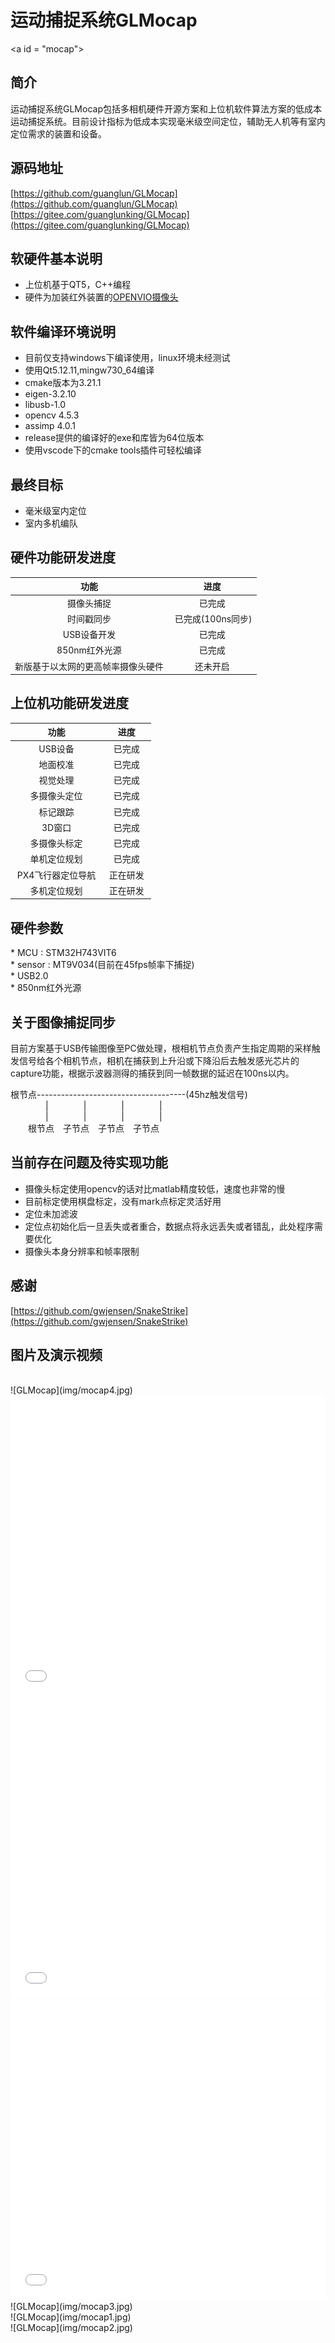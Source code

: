 # 运动捕捉系统GLMocap

<a id = "mocap"></a>

## 简介

运动捕捉系统GLMocap包括多相机硬件开源方案和上位机软件算法方案的低成本运动捕捉系统。目前设计指标为低成本实现毫米级空间定位，辅助无人机等有室内定位需求的装置和设备。  

## 源码地址
[https://github.com/guanglun/GLMocap](https://github.com/guanglun/GLMocap)  
[https://gitee.com/guanglunking/GLMocap](https://gitee.com/guanglunking/GLMocap)  

## 软硬件基本说明
* 上位机基于QT5，C++编程
* 硬件为加装红外装置的[OPENVIO摄像头](../openvio/index.md#openvio)

## 软件编译环境说明
* 目前仅支持windows下编译使用，linux环境未经测试
* 使用Qt5.12.11,mingw730_64编译
* cmake版本为3.21.1
* eigen-3.2.10
* libusb-1.0
* opencv 4.5.3
* assimp 4.0.1
* release提供的编译好的exe和库皆为64位版本  
* 使用vscode下的cmake tools插件可轻松编译

## 最终目标
* 毫米级室内定位
* 室内多机编队

## 硬件功能研发进度
| 功能 | 进度 |
|:-----:|:-----:|
| 摄像头捕捉 | 已完成 |
| 时间戳同步 | 已完成(100ns同步)|
| USB设备开发 | 已完成 |
| 850nm红外光源 | 已完成 |
| 新版基于以太网的更高帧率摄像头硬件 | 还未开启 |  

## 上位机功能研发进度
| 功能 | 进度 |
|:-----:|:-----:|
| USB设备 | 已完成 |
| 地面校准 | 已完成 |
| 视觉处理 |已完成|
| 多摄像头定位 |已完成|
| 标记跟踪 |已完成|
| 3D窗口 |已完成|
| 多摄像头标定 | 已完成 |
| 单机定位规划 | 已完成 |
| PX4飞行器定位导航 | 正在研发 |
| 多机定位规划 | 正在研发 |

## 硬件参数  
* MCU : STM32H743VIT6  
* sensor : MT9V034(目前在45fps帧率下捕捉)  
* USB2.0  
* 850nm红外光源  

## 关于图像捕捉同步
目前方案基于USB传输图像至PC做处理，根相机节点负责产生指定周期的采样触发信号给各个相机节点，相机在捕获到上升沿或下降沿后去触发感光芯片的capture功能，根据示波器测得的捕获到同一帧数据的延迟在100ns以内。  

根节点-------------------------------------(45hz触发信号)  
&#8195;&#8195;&#8195;&#8195;|&#8195;&#8195;&#8195;&#8195;|&#8195;&#8195;&#8195;&#8195;|&#8195;&#8195;&#8195;&#8195;|  
&#8195;&#8195;&#8195;&#8195;|&#8195;&#8195;&#8195;&#8195;|&#8195;&#8195;&#8195;&#8195;|&#8195;&#8195;&#8195;&#8195;|  
&#8195;&#8195;根节点&#8195;子节点&#8195;子节点&#8195;子节点  

## 当前存在问题及待实现功能
* 摄像头标定使用opencv的话对比matlab精度较低，速度也非常的慢
* 目前标定使用棋盘标定，没有mark点标定灵活好用
* 定位未加滤波
* 定位点初始化后一旦丢失或者重合，数据点将永远丢失或者错乱，此处程序需要优化
* 摄像头本身分辨率和帧率限制

## 感谢
[https://github.com/gwjensen/SnakeStrike](https://github.com/gwjensen/SnakeStrike)  

## 图片及演示视频
<br />  
![GLMocap](img/mocap4.jpg) 
<br /> 
<iframe height="480" width="100%" src="//player.bilibili.com/player.html?aid=975472490&bvid=BV1f44y1t7sN&cid=408341305&page=1" scrolling="no" border="0" frameborder="no" framespacing="0" allowfullscreen="true"> </iframe>  
<br />  
<iframe height="480" width="100%" src="//player.bilibili.com/player.html?aid=932869945&bvid=BV1WM4y1G7vQ&cid=403535074&page=1" scrolling="no" border="0" frameborder="no" framespacing="0" allowfullscreen="true"> </iframe>
<br />  
<iframe height="480" width="100%" src="//player.bilibili.com/player.html?aid=462396065&bvid=BV16L411J7ir&cid=391316899&page=1" scrolling="no" border="0" frameborder="no" framespacing="0" allowfullscreen="true"> </iframe>
<br />  
![GLMocap](img/mocap3.jpg)  
<br />  
![GLMocap](img/mocap1.jpg)  
<br />  
![GLMocap](img/mocap2.jpg)  


